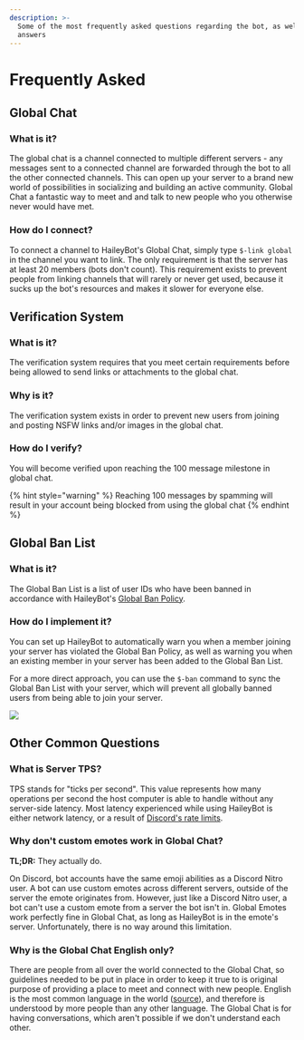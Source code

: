 ```yaml
---
description: >-
  Some of the most frequently asked questions regarding the bot, as well as the
  answers
---
```


# Frequently Asked

## Global Chat <a id="global-chat"></a>

### What is it? <a id="verification-what"></a>

The global chat is a channel connected to multiple different servers - any messages sent to a connected channel are forwarded through the bot to all the other connected channels. This can open up your server to a brand new world of possibilities in socializing and building an active community. Global Chat a fantastic way to meet and and talk to new people who you otherwise never would have met. 

### How do I connect? <a id="verification-how"></a>

To connect a channel to HaileyBot's Global Chat, simply type `$-link global` in the channel you want to link. The only requirement is that the server has at least 20 members \(bots don't count\). This requirement exists to prevent people from linking channels that will rarely or never get used, because it sucks up the bot's resources and makes it slower for everyone else.

## Verification System <a id="verification"></a>

### What is it? <a id="verification-what"></a>

The verification system requires that you meet certain requirements before being allowed to send links or attachments to the global chat.

### Why is it? <a id="verification-why"></a>

The verification system exists in order to prevent new users from joining and posting NSFW links and/or images in the global chat.

### How do I verify? <a id="verification-how"></a>

You will become verified upon reaching the 100 message milestone in global chat.

{% hint style="warning" %}
Reaching 100 messages by spamming will result in your account being blocked from using the global chat
{% endhint %}

## Global Ban List <a id="ban-list"></a>

### What is it? <a id="ban-list-what"></a>

The Global Ban List is a list of user IDs who have been banned in accordance with HaileyBot's [Global Ban Policy](gbp.md).

### How do I implement it? <a id="ban-list-how"></a>

You can set up HaileyBot to automatically warn you when a member joining your server has violated the Global Ban Policy, as well as warning you when an existing member in your server has been added to the Global Ban List.

For a more direct approach, you can use the `$-ban` command to sync the Global Ban List with your server, which will prevent all globally banned users from being able to join your server.

![](../.gitbook/assets/warn-ban.png)

## Other Common Questions <a id="other"></a>

### What is Server TPS? <a id="tps"></a>

TPS stands for "ticks per second". This value represents how many operations per second the host computer is able to handle without any server-side latency. Most latency experienced while using HaileyBot is either network latency, or a result of [Discord's rate limits](https://discordapp.com/developers/docs/topics/rate-limits).

### Why don't custom emotes work in Global Chat? <a id="emotes"></a>

**TL;DR:** They actually do.

On Discord, bot accounts have the same emoji abilities as a Discord Nitro user. A bot can use custom emotes across different servers, outside of the server the emote originates from. However, just like a Discord Nitro user, a bot can't use a custom emote from a server the bot isn't in. Global Emotes work perfectly fine in Global Chat, as long as HaileyBot is in the emote's server. Unfortunately, there is no way around this limitation.

### Why is the Global Chat English only? <a id="english-only"></a>

There are people from all over the world connected to the Global Chat, so guidelines needed to be put in place in order to keep it true to is original purpose of providing a place to meet and connect with new people. English is the most common language in the world \([source](https://rebrand.ly/languages-by-country)\), and therefore is understood by more people than any other language. The Global Chat is for having conversations, which aren't possible if we don't understand each other.

